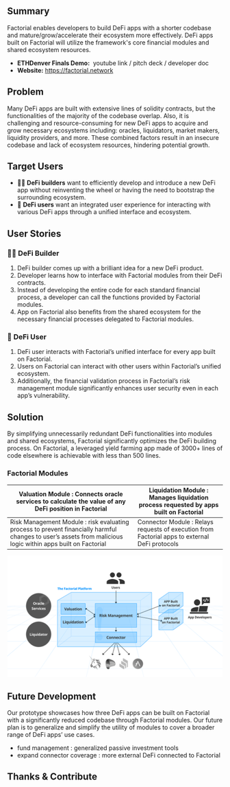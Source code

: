 ## ****Summary****

Factorial enables developers to build DeFi apps with a shorter codebase and mature/grow/accelerate their ecosystem more effectively. DeFi apps built on Factorial will utilize the framework's core financial modules and shared ecosystem resources.

- **ETHDenver Finals Demo:**  youtube link / pitch deck / developer doc
- **Website:** https://factorial.network

## ****Problem****

Many DeFi apps are built with extensive lines of solidity contracts, but the functionalities of the majority of the codebase overlap. Also, it is challenging and resource-consuming for new DeFi apps to acquire and grow necessary ecosystems including: oracles, liquidators, market makers, liquidity providers, and more. These combined factors result in an insecure codebase and lack of ecosystem resources, hindering potential growth.

## ****Target Users****

- 👩‍💻 **DeFi builders** want to efficiently develop and introduce a new DeFi app without reinventing the wheel or having the need to bootstrap the surrounding ecosystem.
- 👥 **DeFi users** want an integrated user experience for interacting with various DeFi apps through a unified interface and ecosystem.

## ****User Stories****

### 👩‍💻 **DeFi Builder**

1. DeFi builder comes up with a brilliant idea for a new DeFi product.
2. Developer learns how to interface with Factorial modules from their DeFi contracts.
3. Instead of developing the entire code for each standard financial process, a developer can call the functions provided by Factorial modules.
4. App on Factorial also benefits from the shared ecosystem for the necessary financial processes delegated to Factorial modules.

### 👥 **DeFi User**

1. DeFi user interacts with Factorial’s unified interface for every app built on Factorial.
2. Users on Factorial can interact with other users within Factorial’s unified ecosystem.
3. Additionally, the financial validation process in Factorial’s risk management module significantly enhances user security even in each app’s vulnerability.

## ****Solution****

By simplifying unnecessarily redundant DeFi functionalities into modules and shared ecosystems, Factorial significantly optimizes the DeFi building process. On Factorial, a leveraged yield farming app made of 3000+ lines of code elsewhere is achievable with less than 500 lines.

### **Factorial Modules**

| Valuation Module : Connects oracle services to calculate the value of any DeFi position in Factorial | Liquidation Module : Manages liquidation process requested by apps built on Factorial |
| --- | --- |
| Risk Management Module : risk evaluating process to prevent financially harmful changes to user’s assets from malicious logic within apps built on Factorial | Connector Module : Relays requests of execution from Factorial apps to external DeFi protocols  |

![Factorial Structure](./images/factorial-structure.png)

## ****Future Development****

Our prototype showcases how three DeFi apps can be built on Factorial with a significantly reduced codebase through Factorial modules. Our future plan is to generalize and simplify the utility of modules to cover a broader range of DeFi apps’ use cases.

- fund management : generalized passive investment tools
- expand connector coverage : more external DeFi connected to Factorial

## ****Thanks & Contribute****